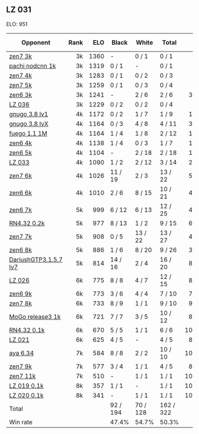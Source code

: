 ## LZ 031 ##

ELO: 951

Opponent | Rank | ELO | Black | White | Total | Win rate
---------|-----:|----:|-------|-------|-------|-------:
[zen7 3k](zen7%203k.md) | 3k | 1360 | - | 0 / 1 | 0 / 1 | 0.0%
[pachi nodcnn 1k](pachi%20nodcnn%201k.md) | 3k | 1319 | 0 / 1 | - | 0 / 1 | 0.0%
[zen7 4k](zen7%204k.md) | 3k | 1283 | 0 / 1 | 0 / 2 | 0 / 3 | 0.0%
[zen7 5k](zen7%205k.md) | 3k | 1259 | 0 / 1 | 0 / 3 | 0 / 4 | 0.0%
[zen6 3k](zen6%203k.md) | 3k | 1241 | - | 2 / 6 | 2 / 6 | 33.3%
[LZ 036](LZ%20036.md) | 3k | 1229 | 0 / 2 | 0 / 2 | 0 / 4 | 0.0%
[gnugo 3.8 lv1](gnugo%203.8%20lv1.md) | 4k | 1172 | 0 / 2 | 1 / 7 | 1 / 9 | 11.1%
[gnugo 3.8 lvX](gnugo%203.8%20lvX.md) | 4k | 1164 | 0 / 3 | 4 / 8 | 4 / 11 | 36.4%
[fuego 1.1 1M](fuego%201.1%201M.md) | 4k | 1164 | 1 / 4 | 1 / 8 | 2 / 12 | 16.7%
[zen6 4k](zen6%204k.md) | 4k | 1138 | 1 / 4 | 0 / 3 | 1 / 7 | 14.3%
[zen6 5k](zen6%205k.md) | 4k | 1104 | - | 2 / 18 | 2 / 18 | 11.1%
[LZ 033](LZ%20033.md) | 4k | 1090 | 1 / 2 | 2 / 12 | 3 / 14 | 21.4%
[zen7 6k](zen7%206k.md) | 4k | 1026 | 11 / 19 | 2 / 3 | 13 / 22 | 59.1%
[zen6 6k](zen6%206k.md) | 4k | 1010 | 2 / 6 | 8 / 15 | 10 / 21 | 47.6%
[zen6 7k](zen6%207k.md) | 5k | 999 | 6 / 12 | 6 / 13 | 12 / 25 | 48.0%
[RN4.32 0.2k](RN4.32%200.2k.md) | 5k | 977 | 8 / 13 | 1 / 2 | 9 / 15 | 60.0%
[zen7 7k](zen7%207k.md) | 5k | 908 | 0 / 5 | 13 / 22 | 13 / 27 | 48.1%
[zen6 8k](zen6%208k.md) | 5k | 886 | 1 / 6 | 8 / 20 | 9 / 26 | 34.6%
[DariushGTP3.1.5.7 lv7](DariushGTP3.1.5.7%20lv7.md) | 5k | 814 | 14 / 16 | 2 / 4 | 16 / 20 | 80.0%
[LZ 026](LZ%20026.md) | 6k | 775 | 8 / 8 | 4 / 7 | 12 / 15 | 80.0%
[zen6 9k](zen6%209k.md) | 6k | 773 | 3 / 6 | 4 / 4 | 7 / 10 | 70.0%
[zen7 8k](zen7%208k.md) | 6k | 733 | 8 / 9 | 1 / 1 | 9 / 10 | 90.0%
[MoGo release3 1k](MoGo%20release3%201k.md) | 6k | 721 | 7 / 7 | 3 / 5 | 10 / 12 | 83.3%
[RN4.32 0.1k](RN4.32%200.1k.md) | 6k | 670 | 5 / 5 | 1 / 1 | 6 / 6 | 100.0%
[LZ 021](LZ%20021.md) | 6k | 625 | 4 / 5 | - | 4 / 5 | 80.0%
[aya 6.34](aya%206.34.md) | 7k | 584 | 8 / 8 | 2 / 2 | 10 / 10 | 100.0%
[zen7 9k](zen7%209k.md) | 7k | 577 | 3 / 4 | 1 / 1 | 4 / 5 | 80.0%
[zen7 11k](zen7%2011k.md) | 7k | 510 | - | 1 / 1 | 1 / 1 | 100.0%
[LZ 019 0.1k](LZ%20019%200.1k.md) | 8k | 357 | 1 / 1 | - | 1 / 1 | 100.0%
[LZ 020 0.1k](LZ%20020%200.1k.md) | 8k | 341 | - | 1 / 1 | 1 / 1 | 100.0%
Total | | | 92 / 194 | 70 / 128 | 162 / 322 | 
Win rate| | | 47.4% | 54.7% | 50.3% | 
